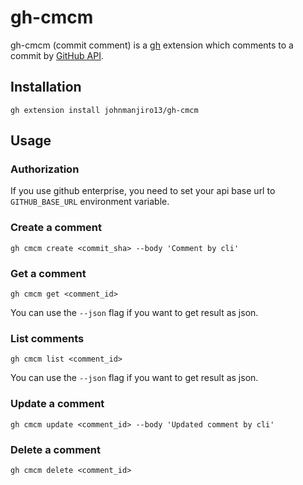 # gh-cmcm

gh-cmcm (commit comment) is a [gh](https://github.com/cli/cli) extension which comments to a commit by [GitHub API](https://docs.github.com/en/rest).

## Installation

```
gh extension install johnmanjiro13/gh-cmcm
```

## Usage

### Authorization

If you use github enterprise, you need to set your api base url to `GITHUB_BASE_URL` environment variable.

### Create a comment
```
gh cmcm create <commit_sha> --body 'Comment by cli'
```

### Get a comment
```
gh cmcm get <comment_id>
```
You can use the `--json` flag if you want to get result as json.

### List comments
```
gh cmcm list <comment_id>
```
You can use the `--json` flag if you want to get result as json.

### Update a comment
```
gh cmcm update <comment_id> --body 'Updated comment by cli'
```

### Delete a comment
```
gh cmcm delete <comment_id>
```
